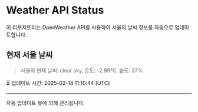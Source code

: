 
# Weather API Status

이 리포지토리는 OpenWeather API를 사용하여 서울의 날씨 정보를 자동으로 업데이트합니다.

## 현재 서울 날씨
> 서울의 현재 날씨: clear sky, 온도: -2.99°C, 습도: 37%

⏳ 업데이트 시간: 2025-02-18 11:10:44 (UTC)

---
자동 업데이트 봇에 의해 관리됩니다.
